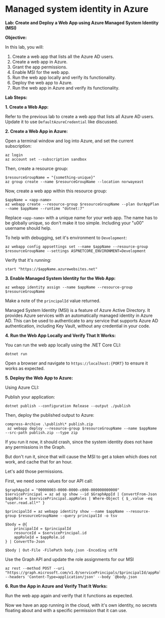 # Managed system identity in Azure

**Lab: Create and Deploy a Web App using Azure Managed System Identity (MSI)**

**Objective:**

In this lab, you will:

1. Create a web app that lists all the Azure AD users.
2. Create a web app in Azure.
3. Grant the app permissions.
4. Enable MSI for the web app.
5. Run the web app locally and verify its functionality.
6. Deploy the web app to Azure.
7. Run the web app in Azure and verify its functionality.

**Lab Steps:**

**1. Create a Web App:**

Refer to the previous lab to create a web app that lists all Azure AD users. Update it to use `DefaultAzureCredential` like discussed.

**2. Create a Web App in Azure:**

Open a terminal window and log into Azure, and set the current subscription:

```pwsh
az login
az account set --subscription sandbox
```

Then, create a resource group:

```pwsh
$resourceGroupName = "{something-unique}"
az group create --name $resourceGroupName --location norwayeast 
```

Now, create a web app within this resource group:

```pwsh
$appName = <app-name>
az webapp create --resource-group $resourceGroupName --plan OurAppPlan --name $appName --runtime "dotnet:7" 
```

Replace `<app-name>` with a unique name for your web app. The name has to be globally unique, so don't make it too simple. Including your "u00" username should help.

To help with debugging, set it's environment to `Development`:

```pwsh
az webapp config appsettings set --name $appName --resource-group $resourceGroupName --settings ASPNETCORE_ENVIRONMENT=Development
```

Verify that it's running:

```pwsh
start "https://$appName.azurewebsites.net"
```

**3. Enable Managed System Identity for the Web App:**

```pwsh
az webapp identity assign --name $appName --resource-group $resourceGroupName
```

Make a note of the `principalId` value returned. 

Managed System Identity (MSI) is a feature of Azure Active Directory. It provides Azure services with an automatically managed identity in Azure AD. This can be used to authenticate to any service that supports Azure AD authentication, including Key Vault, without any credential in your code.

**4. Run the Web App Locally and Verify That It Works:**

You can run the web app locally using the .NET Core CLI:

```pwsh
dotnet run
```

Open a browser and navigate to `https://localhost:{PORT}` to ensure it works as expected.

**5. Deploy the Web App to Azure:**

Using Azure CLI:

Publish your application:

```pwsh
dotnet publish --configuration Release --output ./publish
```

Then, deploy the published output to Azure:

```pwsh
compress-Archive .\publish\* publish.zip
 az webapp deploy --resource-group $resourceGroupName --name $appName --src-path publish.zip --type zip
```

If you run it now, it should crash, since the system identity does not have any permissions in the Graph. 

But don't run it, since that will cause the MSI to get a token which does not work, and cache that for an hour. 

Let's add those permissions.

First, we need some values for our API call: 

```pwsh
$graphAppId = "00000003-0000-0000-c000-000000000000"    
$servicePrincipal = az ad sp show --id $GraphAppId | ConvertFrom-Json  
$appRole = $servicePrincipal.appRoles | Where-Object { $_.value -eq "user.read.all*" }

$principalId = az webapp identity show --name $appName --resource-group $resourceGroupName --query principalId -o tsv

$body = @{
    principalId = $principalId
    resourceId = $servicePrincipal.id
    appRoleId = $appRole.id
} | ConvertTo-Json

$body | Out-File -FilePath body.json -Encoding utf8
```

Use the Graph API and update the role assignments for our MSI

```pwsh
az rest --method POST --uri "https://graph.microsoft.com/v1.0/servicePrincipals/$principalId/appRoleAssignments" --headers 'Content-Type=application/json' --body `@body.json
```

**6. Run the App in Azure and Verify That It Works:**

Run the web app again and verify that it functions as expected.

Now we have an app running in the cloud, with it's own identity, no secrets floating about and with a specific permission that it can use.
